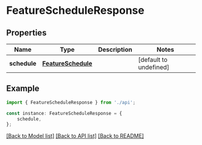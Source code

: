 # FeatureScheduleResponse


## Properties

Name | Type | Description | Notes
------------ | ------------- | ------------- | -------------
**schedule** | [**FeatureSchedule**](FeatureSchedule.md) |  | [default to undefined]

## Example

```typescript
import { FeatureScheduleResponse } from './api';

const instance: FeatureScheduleResponse = {
    schedule,
};
```

[[Back to Model list]](../README.md#documentation-for-models) [[Back to API list]](../README.md#documentation-for-api-endpoints) [[Back to README]](../README.md)
